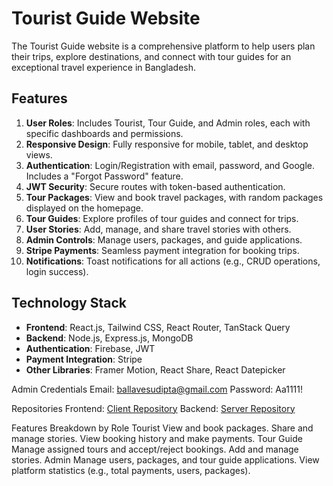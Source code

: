 # Tourist Guide Website


The Tourist Guide website is a comprehensive platform to help users plan their trips, explore destinations, and connect with tour guides for an exceptional travel experience in Bangladesh.

## Features
1. **User Roles**: Includes Tourist, Tour Guide, and Admin roles, each with specific dashboards and permissions.
2. **Responsive Design**: Fully responsive for mobile, tablet, and desktop views.
3. **Authentication**: Login/Registration with email, password, and Google. Includes a "Forgot Password" feature.
4. **JWT Security**: Secure routes with token-based authentication.
5. **Tour Packages**: View and book travel packages, with random packages displayed on the homepage.
6. **Tour Guides**: Explore profiles of tour guides and connect for trips.
7. **User Stories**: Add, manage, and share travel stories with others.
8. **Admin Controls**: Manage users, packages, and guide applications.
9. **Stripe Payments**: Seamless payment integration for booking trips.
10. **Notifications**: Toast notifications for all actions (e.g., CRUD operations, login success).

## Technology Stack
- **Frontend**: React.js, Tailwind CSS, React Router, TanStack Query
- **Backend**: Node.js, Express.js, MongoDB
- **Authentication**: Firebase, JWT
- **Payment Integration**: Stripe
- **Other Libraries**: Framer Motion, React Share, React Datepicker

Admin Credentials
Email: ballavesudipta@gmail.com
Password: Aa1111!


Repositories
Frontend: [Client Repository](https://github.com/Programming-Hero-Web-Course4/b10a12-client-side-SudiptaRoy05)
Backend: [Server Repository](https://github.com/Programming-Hero-Web-Course4/b10a12-server-side-SudiptaRoy05)

Features Breakdown by Role
Tourist
View and book packages.
Share and manage stories.
View booking history and make payments.
Tour Guide
Manage assigned tours and accept/reject bookings.
Add and manage stories.
Admin
Manage users, packages, and tour guide applications.
View platform statistics (e.g., total payments, users, packages).